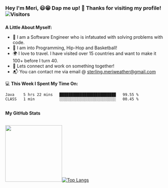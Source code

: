 ### Hey I'm Meri, 😃😁 Dap me up! 👊 **Thanks for visiting my profile!** ![Visitors](https://api.visitorbadge.io/api/visitors?path=https%3A%2F%2Fgithub.com%2FSLMeri%2FSLMeri&label=Visitors&labelColor=%2300b3bf&countColor=%23697689&style=plastic)
###
**A Little About Myself:**
- 🌊 I am a Software Engineer who is infatuated with solving problems with code. 
- 💬 I am into Programming, Hip-Hop and Basketball! 
- 🌍 I love to travel. I have visited over 15 countries and want to make it 100+ before I turn 40.
- 📱 Lets connect and work on something together!
- 📬 You can contact me via email @ sterling.meriweather@gmail.com


💻 **This Week I Spent My Time On:**
<!--START_SECTION:waka-->

```text
Java    5 hrs 22 mins   █████████████████████████   99.55 %
CLASS   1 min           ░░░░░░░░░░░░░░░░░░░░░░░░░   00.45 %
```

<!--END_SECTION:waka-->

##
**My GitHub Stats**
##
<img height="180em" src="https://github-readme-stats.vercel.app/api?username=SLMeri&show_icons=true&hide_border=true&&count_private=true&include_all_commits=true" />[![Top Langs](https://github-readme-stats.vercel.app/api/top-langs/?username=SLMeri&layout=compact)](https://github.com/SLMeri/github-readme-stats)


<!--
**SLMeri/SLMeri** is a ✨ _special_ ✨ repository because its `README.md` (this file) appears on your GitHub profile.

Here are some ideas to get you started:

- 🔭 I’m currently working on ...
- 🌱 I’m currently learning ...
- 👯 I’m looking to collaborate on ...
- 🤔 I’m looking for help with ...

- 📫 How to reach me: ...
- 😄 Pronouns: ...
- ⚡ Fun fact: ...
-->
